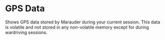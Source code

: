 # GPS Data
Shows GPS data stored by Marauder during your current session. This data is volatile and not stored in any non-volatile memory except for during wardriving sessions.